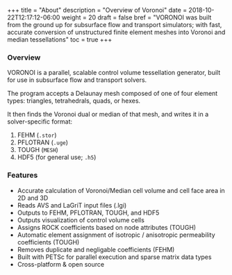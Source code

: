 +++
title = "About"
description = "Overview of Voronoi"
date = 2018-10-22T12:17:12-06:00
weight = 20
draft = false
bref = "VORONOI was built from the ground up for subsurface flow and transport simulators; with fast, accurate conversion of unstructured finite element meshes into Voronoi and median tessellations"
toc = true
+++

### Overview ###

VORONOI is a parallel, scalable control volume tessellation generator, built for use in subsurface flow and transport solvers.

The program accepts a Delaunay mesh composed of one of four element types: triangles, tetrahedrals, quads, or hexes.

It then finds the Voronoi dual or median of that mesh, and writes it in a solver-specific format:

1. FEHM (`.stor`)
2. PFLOTRAN (`.uge`)
3. TOUGH (`MESH`)
4. HDF5 (for general use; `.h5`)

### Features ###

* Accurate calculation of Voronoi/Median cell volume and cell face area in 2D and 3D
* Reads AVS and LaGriT input files (.lgi)
* Outputs to FEHM, PFLOTRAN, TOUGH, and HDF5
* Outputs visualization of control volume cells
* Assigns ROCK coefficients based on node attributes (TOUGH)
* Automatic element assignment of isotropic / anisotropic permeability coefficients (TOUGH)
* Removes duplicate and negligable coefficients (FEHM)
* Built with PETSc for parallel execution and sparse matrix data types
* Cross-platform & open source